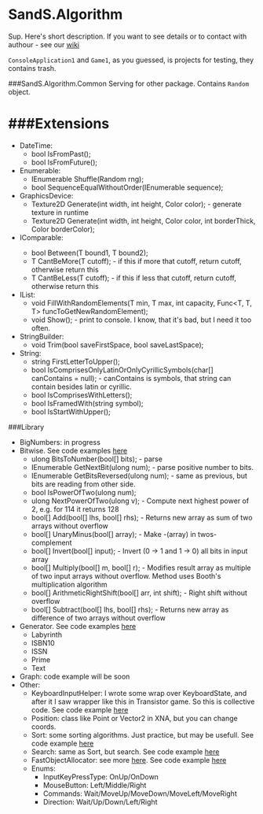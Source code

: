 # SandS.Algorithm

Sup. Here's short description. If you want to see details or to contact with authour - see our <a href="https://github.com/snowinmars/SandS.Algorithm/wiki">wiki</a>

``ConsoleApplication1`` and ``Game1``, as you guessed, is projects for testing, they contains trash.

###SandS.Algorithm.Common
Serving for other package. Contains ``Random`` object.

###Extensions
==
- DateTime:
  - bool IsFromPast();
  - bool IsFromFuture();
- Enumerable:
  - IEnumerable<T> Shuffle<T>(Random rng);
  - bool SequenceEqualWithoutOrder<T>(IEnumerable<T> sequence);
- GraphicsDevice:
  - Texture2D Generate(int width, int height, Color color); - generate texture in runtime
  - Texture2D Generate(int width, int height, Color color, int borderThick, Color borderColor);
- IComparable<T>:
  - bool Between<T>(T bound1, T bound2);
  - T CantBeMore<T>(T cutoff); - if this if more that cutoff, return cutoff, otherwise return this
  - T CantBeLess<T>(T cutoff); - if this if less that cutoff, return cutoff, otherwise return this
- IList:
  - void FillWithRandomElements<T>(T min, T max, int capacity, Func<T, T, T> funcToGetNewRandomElement);
  - void Show<T>(); - print to console. I know, that it's bad, but I need it too often.
- StringBuilder:
  - void Trim(bool saveFirstSpace, bool saveLastSpace);
- String:
  - string FirstLetterToUpper();
  - bool IsComprisesOnlyLatinOrOnlyCyrillicSymbols(char[] canContains = null); - canContains is symbols, that string can contain besides latin or cyrillic.
  - bool IsComprisesWithLetters();
  - bool IsFramedWith(string symbol);
  - bool IsStartWithUpper();

###Library

- BigNumbers: in progress
- Bitwise. See code examples <a href="https://github.com/snowinmars/SandS.Algorithm/wiki/Bitwise">here</a>
  - ulong BitsToNumber(bool[] bits); - parse
  - IEnumerable<bool> GetNextBit(ulong num); - parse positive number to bits.
  - IEnumerable<bool> GetBitsReversed(ulong num); - same as previous, but bits are reading from other side.
  - bool IsPowerOfTwo(ulong num);
  - ulong NextPowerOfTwo(ulong v); - Compute next highest power of 2, e.g. for 114 it returns 128
  - bool[] Add(bool[] lhs, bool[] rhs); - Returns new array as sum of two arrays without overflow
  - bool[] UnaryMinus(bool[] array); - Make  -(array) in twos-complement
  - bool[] Invert(bool[] input); - Invert (0  -> 1 and 1  -> 0) all bits in input array
  - bool[] Multiply(bool[] m, bool[] r); - Modifies result array as multiple of two input arrays without overflow. Method uses Booth's multiplication algorithm
  - bool[] ArithmeticRightShift(bool[] arr, int shift); - Right shift without overflow
  - bool[] Subtract(bool[] lhs, bool[] rhs); - Returns new array as difference of two arrays without overflow
- Generator. See code examples <a href="https://github.com/snowinmars/SandS.Algorithm/wiki/Generator">here</a>
  - Labyrinth
  - ISBN10
  - ISSN
  - Prime
  - Text
- Graph: code example will be soon
- Other:
  - KeyboardInputHelper: I wrote some wrap over KeyboardState, and after it I saw wrapper like this in Transistor game. So this is collective code. See code example <a href="https://github.com/snowinmars/SandS.Algorithm/wiki/KeyboardInputHelper">here</a>
  - Position: class like Point or Vector2 in XNA, but you can change coords.
  - Sort: some sorting algorithms. Just practice, but may be usefull. See code example <a href="https://github.com/snowinmars/SandS.Algorithm/wiki/SortingAlgorithm">here</a>
  - Search: same as Sort, but search. See code example <a href="https://github.com/snowinmars/SandS.Algorithm/wiki/SearchingAlgorithm">here</a>
  - FastObjectAllocator: see more <a href="youtube.com/watch?v=BNVP9FJXY6A">here</a>. See code example <a href="https://github.com/snowinmars/SandS.Algorithm/wiki/FastObjectAllocator">here</a>
  - Enums:
    - InputKeyPressType: OnUp/OnDown
    - MouseButton: Left/Middle/Right
    - Commands: Wait/MoveUp/MoveDown/MoveLeft/MoveRight
    - Direction: Wait/Up/Down/Left/Right
  
